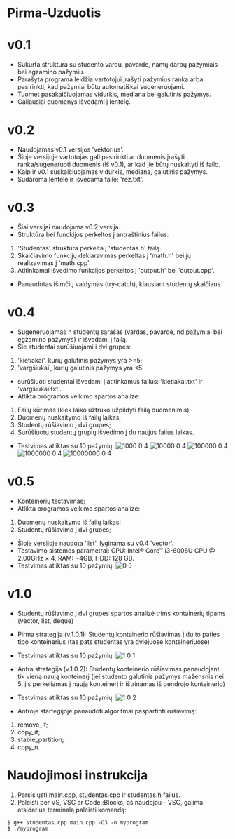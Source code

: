 # Pirma-Uzduotis
# v0.1
* Sukurta strūktūra su studento vardu, pavarde, namų darbų pažymiais bei egzamino pažymiu.
* Parašyta programa leidžia vartotojui įrašyti pažymius ranka arba pasirinkti, kad pažymiai būtų automatiškai sugeneruojami.
* Tuomet pasakaičiuojamas vidurkis, mediana bei galutinis pažymys.
* Galiausiai duomenys išvedami į lentelę.

# v0.2
* Naudojamas v0.1 versijos 'vektorius'.
* Šioje versijoje vartotojas gali pasirinkti ar duomenis įrašyti ranka/sugeneruoti duomenis (iš v0.1), ar kad jie būtų nuskaityti iš failo.
* Kaip ir v0.1 suskaičiuojamas vidurkis, mediana, galutinis pažymys.
* Sudaroma lentelė ir išvedama faile: 'rez.txt'.

# v0.3
* Šiai versijai naudojama v0.2 versija.
* Struktūra bei funckijos perkeltos į antraštinius failus:
1) 'Studentas' struktūra perkelta į 'studentas.h' failą.
2) Skaičiavimo funkcijų deklaravimas perkeltas į 'math.h' bei jų realizavimas į 'math.cpp'.
3) Atitinkamai išvedimo funkcijos perkeltos į 'output.h' bei 'output.cpp'.
* Panaudotas išimčių valdymas (try-catch), klausiant studentų skaičiaus.

# v0.4
* Sugeneruojamas n studentų sąrašas (vardas, pavardė, nd pažymiai bei egzamino pažymys) ir išvedami į failą.
* Šie studentai surūšiuojami i dvi grupes:
1) 'kietiakai', kurių galutinis pažymys yra >=5;
2) 'vargšiukai', kurių galutinis pažymys yra <5.
* surūšiuoti studentai išvedami į atitinkamus failus: 'kietiakai.txt' ir 'vargšiukai.txt'.
* Atlikta programos veikimo spartos analizė:
1) Failų kūrimas (kiek laiko užtruko užpildyti failą duomenimis);
2) Duomenų nuskaitymo iš failų laikas;
3) Studentų rūšiavimo į dvi grupes;
4) Surūšiuotų studentų grupių išvedimo į du naujus failus laikas.
* Testvimas atliktas su 10 pažymių:
![1000 0 4](https://user-images.githubusercontent.com/90559062/142260168-e29624ad-4af7-4536-a4d7-f61f9181aeee.png)
![10000 0 4](https://user-images.githubusercontent.com/90559062/142260197-6bab88ef-15d9-479a-88ec-e2d054730a3c.png)
![100000 0 4](https://user-images.githubusercontent.com/90559062/142260250-28619aad-3e43-461f-9f9d-de0fadf2b3fb.png)
![1000000 0 4](https://user-images.githubusercontent.com/90559062/142260716-a1b739d3-1473-4a46-8711-fa21cfdba9c7.png)
![10000000 0 4](https://user-images.githubusercontent.com/90559062/142260337-0b10891a-ae86-4724-9fe0-a24eb5022d1d.png)

# v0.5
* Konteinerių testavimas;
* Atlikta programos veikimo spartos analizė:
1) Duomenų nuskaitymo iš failų laikas;
2) Studentų rūšiavimo į dvi grupes;
* Šioje versijoje naudota 'list', lyginama su v0.4 'vector'.
* Testavimo sistemos parametrai: CPU: Intel® Core™ i3-6006U CPU @ 2.00GHz × 4, RAM: ~4GB, HDD: 128 GB.
* Testvimas atliktas su 10 pažymių:
![0 5](https://user-images.githubusercontent.com/90559062/148959594-ce5d90bd-9198-4636-89ce-b86633b16ac1.png)

# v1.0
* Studentų rūšiavimo į dvi grupes spartos analizė trims kontainerių tipams (vector, list, deque)
* Pirma strategija (v.1.0.1):
  Studentų kontainerio rūšiavimas į du to paties tipo konteinerius (tas pats studentas yra dviejuose konteineriuose)
* Testvimas atliktas su 10 pažymių:
![1 0 1](https://user-images.githubusercontent.com/90559062/148959686-a7126d10-4ee6-45a7-a5c6-c47008a178a8.png)

* Antra strategija (v.1.0.2):
  Studentų konteinerio rūšiavimas panaudojant tik vieną naują konteinerį (jei studento galutinis pažymys mažensnis nei 5, jis perkeliamas į naują konteinerį ir       ištrinamas iš bendrojo konteinerio)
* Testvimas atliktas su 10 pažymių:
![1 0 2](https://user-images.githubusercontent.com/90559062/148959727-e6ba637b-dd81-462c-86fc-53410395566c.png)

* Antroje startegijoje panaudoti algoritmai paspartinti rūšiavimą:
1) remove_if;
2) copy_if;
3) stable_partition;
4) copy_n.

# Naudojimosi instrukcija
1) Parsisiųsti main.cpp, studentas.cpp ir studentas.h failus.
2) Paleisti per VS, VSC ar Code::Blocks, aš naudojau - VSC, galima atsidarius terminalą paleisti komandą:
```
$ g++ studentas.cpp main.cpp -O3 -o myprogram
$ ./myprogram
```
